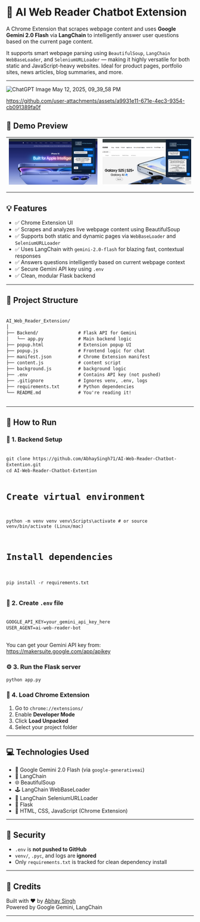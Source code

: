   <h1>🧠 AI Web Reader Chatbot Extension</h1>
  <p>
  A Chrome Extension that scrapes webpage content and uses <strong>Google Gemini 2.0 Flash</strong> via <strong>LangChain</strong> to intelligently answer user questions based on the current page content.
</p>

<p>
  It supports smart webpage parsing using <code>BeautifulSoup</code>, <code>LangChain WebBaseLoader</code>, and <code>SeleniumURLLoader</code> — making it highly versatile for both static and JavaScript-heavy websites. Ideal for product pages, portfolio sites, news articles, blog summaries, and more.
</p>

  <hr>

![ChatGPT Image May 12, 2025, 09_39_58 PM](https://github.com/user-attachments/assets/9e0460d0-f486-4d9e-b0b1-79bc30187035)



https://github.com/user-attachments/assets/a9931e11-671e-4ec3-9354-cb091389fa0f


  <h2>📸 Demo Preview</h2>
  
  | ![Screenshot 1](assets/photo1.png) | ![Screenshot 2](assets/photo2.png) | 
  |---------------------------------|---------------------------------|  
  <hr>

  <h2>💡 Features</h2>
<ul>
  <li>✅ Chrome Extension UI</li>
  <li>✅ Scrapes and analyzes live webpage content using BeautifulSoup</li>
  <li>✅ Supports both static and dynamic pages via <code>WebBaseLoader</code> and <code>SeleniumURLLoader</code></li>
  <li>✅ Uses LangChain with <code>gemini-2.0-flash</code> for blazing fast, contextual responses</li>
  <li>✅ Answers questions intelligently based on current webpage context</li>
  <li>✅ Secure Gemini API key using <code>.env</code></li>
  <li>✅ Clean, modular Flask backend</li>
</ul>

  <hr>

  <h2>📁 Project Structure</h2>
  <pre><code>
AI_Web_Reader_Extension/
│
├── Backend/               # Flask API for Gemini
│   └── app.py             # Main backend logic
├── popup.html             # Extension popup UI
├── popup.js               # Frontend logic for chat
├── manifest.json          # Chrome Extension manifest
├── content.js             # content script
├── background.js          # background logic
├── .env                   # Contains API key (not pushed)
├── .gitignore             # Ignores venv, .env, logs
├── requirements.txt       # Python dependencies
└── README.md              # You're reading it!
  </code></pre>

  <hr>

  <h2>🚀 How to Run</h2>

  <h3>🧪 1. Backend Setup</h3>
  <pre><code>
git clone https://github.com/AbhaySingh71/AI-Web-Reader-Chatbot-Extention.git
cd AI-Web-Reader-Chatbot-Extention

# Create virtual environment
python -m venv venv
venv\Scripts\activate  # or source venv/bin/activate (Linux/mac)

# Install dependencies
pip install -r requirements.txt
  </code></pre>

  <h3>🔑 2. Create <code>.env</code> file</h3>
  <pre><code>
GOOGLE_API_KEY=your_gemini_api_key_here
USER_AGENT=ai-web-reader-bot
  </code></pre>

  <p>You can get your Gemini API key from: <a href="https://makersuite.google.com/app/apikey" target="_blank">https://makersuite.google.com/app/apikey</a></p>

  <h3>⚙️ 3. Run the Flask server</h3>
  <pre><code>python app.py</code></pre>

  <h3>🧩 4. Load Chrome Extension</h3>
  <ol>
    <li>Go to <code>chrome://extensions/</code></li>
    <li>Enable <strong>Developer Mode</strong></li>
    <li>Click <strong>Load Unpacked</strong></li>
    <li>Select your project folder</li>
  </ol>

  <hr>

  <h2>💻 Technologies Used</h2>
  <ul>
  <li>🧠 Google Gemini 2.0 Flash (via <code>google-generativeai</code>)</li>
  <li>🔗 LangChain</li>
  <li>🌐 BeautifulSoup</li>
  <li>🕹️ LangChain WebBaseLoader</li>
  <li>📸 LangChain SeleniumURLLoader</li>
  <li>🧪 Flask</li>
  <li>🎨 HTML, CSS, JavaScript (Chrome Extension)</li>
</ul>

  <hr>

  <h2>🔐 Security</h2>
  <ul>
    <li><code>.env</code> is <strong>not pushed to GitHub</strong></li>
    <li><code>venv/</code>, <code>.pyc</code>, and logs are <strong>ignored</strong></li>
    <li>Only <code>requirements.txt</code> is tracked for clean dependency install</li>
  </ul>

  <hr>

  <h2>📣 Credits</h2>
<p>
  Built with ❤️ by <a href="https://github.com/AbhaySingh71" target="_blank">Abhay Singh</a><br>
  Powered by Google Gemini, LangChain
</p>
  <hr>
</body>
</html>
